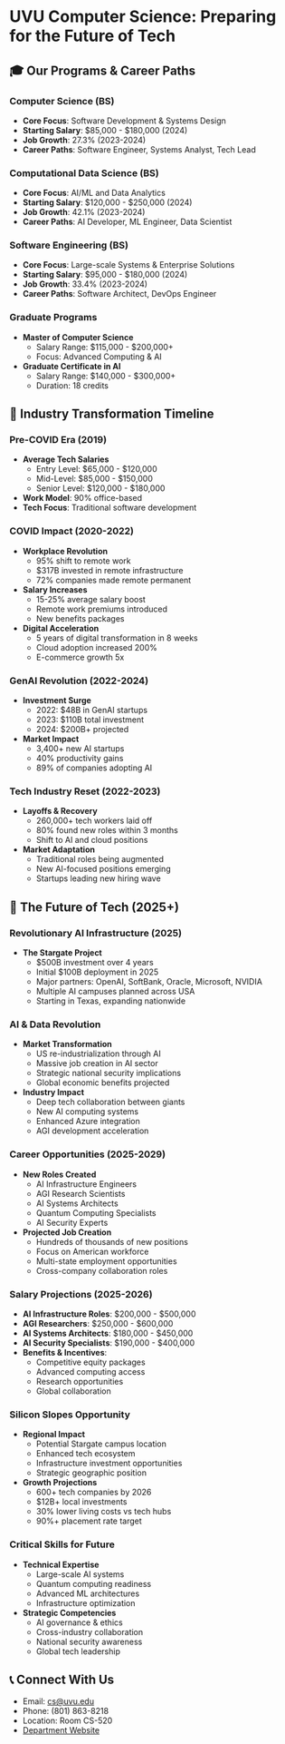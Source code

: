 # UVU Computer Science: Preparing for the Future of Tech

## 🎓 Our Programs & Career Paths

### Computer Science (BS)
- **Core Focus**: Software Development & Systems Design
- **Starting Salary**: $85,000 - $180,000 (2024)
- **Job Growth**: 27.3% (2023-2024)
- **Career Paths**: Software Engineer, Systems Analyst, Tech Lead

### Computational Data Science (BS)
- **Core Focus**: AI/ML and Data Analytics
- **Starting Salary**: $120,000 - $250,000 (2024)
- **Job Growth**: 42.1% (2023-2024)
- **Career Paths**: AI Developer, ML Engineer, Data Scientist

### Software Engineering (BS)
- **Core Focus**: Large-scale Systems & Enterprise Solutions
- **Starting Salary**: $95,000 - $180,000 (2024)
- **Job Growth**: 33.4% (2023-2024)
- **Career Paths**: Software Architect, DevOps Engineer

### Graduate Programs
- **Master of Computer Science**
  - Salary Range: $115,000 - $200,000+
  - Focus: Advanced Computing & AI
- **Graduate Certificate in AI**
  - Salary Range: $140,000 - $300,000+
  - Duration: 18 credits

## 💼 Industry Transformation Timeline

### Pre-COVID Era (2019)
- **Average Tech Salaries**
  - Entry Level: $65,000 - $120,000
  - Mid-Level: $85,000 - $150,000
  - Senior Level: $120,000 - $180,000
- **Work Model**: 90% office-based
- **Tech Focus**: Traditional software development

### COVID Impact (2020-2022)
- **Workplace Revolution**
  - 95% shift to remote work
  - $317B invested in remote infrastructure
  - 72% companies made remote permanent
- **Salary Increases**
  - 15-25% average salary boost
  - Remote work premiums introduced
  - New benefits packages
- **Digital Acceleration**
  - 5 years of digital transformation in 8 weeks
  - Cloud adoption increased 200%
  - E-commerce growth 5x

### GenAI Revolution (2022-2024)
- **Investment Surge**
  - 2022: $48B in GenAI startups
  - 2023: $110B total investment
  - 2024: $200B+ projected
- **Market Impact**
  - 3,400+ new AI startups
  - 40% productivity gains
  - 89% of companies adopting AI

### Tech Industry Reset (2022-2023)
- **Layoffs & Recovery**
  - 260,000+ tech workers laid off
  - 80% found new roles within 3 months
  - Shift to AI and cloud positions
- **Market Adaptation**
  - Traditional roles being augmented
  - New AI-focused positions emerging
  - Startups leading new hiring wave

## 🚀 The Future of Tech (2025+)

### Revolutionary AI Infrastructure (2025)
- **The Stargate Project**
  - $500B investment over 4 years
  - Initial $100B deployment in 2025
  - Major partners: OpenAI, SoftBank, Oracle, Microsoft, NVIDIA
  - Multiple AI campuses planned across USA
  - Starting in Texas, expanding nationwide

### AI & Data Revolution
- **Market Transformation**
  - US re-industrialization through AI
  - Massive job creation in AI sector
  - Strategic national security implications
  - Global economic benefits projected
- **Industry Impact**
  - Deep tech collaboration between giants
  - New AI computing systems
  - Enhanced Azure integration
  - AGI development acceleration

### Career Opportunities (2025-2029)
- **New Roles Created**
  - AI Infrastructure Engineers
  - AGI Research Scientists
  - AI Systems Architects
  - Quantum Computing Specialists
  - AI Security Experts
- **Projected Job Creation**
  - Hundreds of thousands of new positions
  - Focus on American workforce
  - Multi-state employment opportunities
  - Cross-company collaboration roles

### Salary Projections (2025-2026)
- **AI Infrastructure Roles**: $200,000 - $500,000
- **AGI Researchers**: $250,000 - $600,000
- **AI Systems Architects**: $180,000 - $450,000
- **AI Security Specialists**: $190,000 - $400,000
- **Benefits & Incentives**:
  - Competitive equity packages
  - Advanced computing access
  - Research opportunities
  - Global collaboration

### Silicon Slopes Opportunity
- **Regional Impact**
  - Potential Stargate campus location
  - Enhanced tech ecosystem
  - Infrastructure investment opportunities
  - Strategic geographic position
- **Growth Projections**
  - 600+ tech companies by 2026
  - $12B+ local investments
  - 30% lower living costs vs tech hubs
  - 90%+ placement rate target

### Critical Skills for Future
- **Technical Expertise**
  - Large-scale AI systems
  - Quantum computing readiness
  - Advanced ML architectures
  - Infrastructure optimization
- **Strategic Competencies**
  - AI governance & ethics
  - Cross-industry collaboration
  - National security awareness
  - Global tech leadership

## 📞 Connect With Us
- Email: [cs@uvu.edu](mailto:cs@uvu.edu)
- Phone: (801) 863-8218
- Location: Room CS-520
- [Department Website](https://www.uvu.edu/cs)
